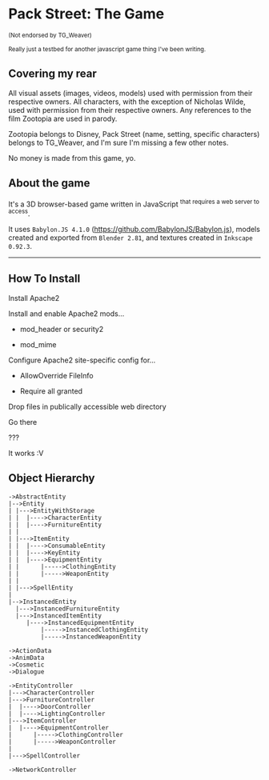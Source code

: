 # Pack Street: The Game

<sup>(Not endorsed by TG_Weaver)</sup>

<sup>Really just a testbed for another javascript game thing I've been writing.</sup>

## Covering my rear

All visual assets (images, videos, models) used with permission from their respective owners. All characters, with the exception of Nicholas Wilde, used with permission from their respective owners. Any references to the film Zootopia are used in parody.

Zootopia belongs to Disney, Pack Street (name, setting, specific characters) belongs to TG_Weaver, and I'm sure I'm missing a few other notes.

No money is made from this game, yo.

## About the game

It's a 3D browser-based game written in JavaScript <sup>that requires a web server to access</sup>.

It uses `Babylon.JS 4.1.0` (https://github.com/BabylonJS/Babylon.js), models created and exported from `Blender 2.81`, and textures created in `Inkscape 0.92.3`.

<hr/>

## How To Install

Install Apache2

Install and enable Apache2 mods...

- mod_header or security2
    
- mod_mime

Configure Apache2 site-specific config for...

- AllowOverride FileInfo

- Require all granted

Drop files in publically accessible web directory

Go there

???

It works :V

## Object Hierarchy
```
->AbstractEntity
|-->Entity
| |--->EntityWithStorage
| |  |---->CharacterEntity
| |  |---->FurnitureEntity
| |
| |--->ItemEntity
| |  |---->ConsumableEntity
| |  |---->KeyEntity
| |  |---->EquipmentEntity
| |      |----->ClothingEntity
| |      |----->WeaponEntity
| |
| |--->SpellEntity
|
|-->InstancedEntity
  |--->InstancedFurnitureEntity
  |--->InstancedItemEntity
     |---->InstancedEquipmentEntity
         |----->InstancedClothingEntity
         |----->InstancedWeaponEntity

->ActionData
->AnimData
->Cosmetic
->Dialogue

->EntityController
|--->CharacterController
|--->FurnitureController
|  |---->DoorController
|  |---->LightingController
|--->ItemController
|  |---->EquipmentController
|      |----->ClothingController
|      |----->WeaponController
|
|--->SpellController

->NetworkController
```